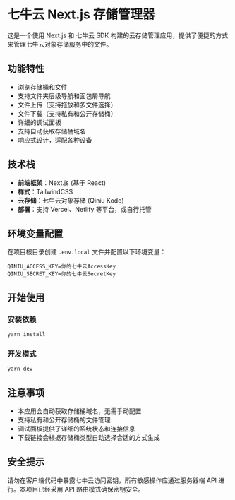 # 七牛云 Next.js 存储管理器

这是一个使用 Next.js 和 七牛云 SDK 构建的云存储管理应用，提供了便捷的方式来管理七牛云对象存储服务中的文件。

## 功能特性

- 浏览存储桶和文件
- 支持文件夹层级导航和面包屑导航
- 文件上传（支持拖放和多文件选择）
- 文件下载（支持私有和公开存储桶）
- 详细的调试面板
- 支持自动获取存储桶域名
- 响应式设计，适配各种设备

## 技术栈

- **前端框架**：Next.js (基于 React)
- **样式**：TailwindCSS
- **云存储**：七牛云对象存储 (Qiniu Kodo)
- **部署**：支持 Vercel、Netlify 等平台，或自行托管

## 环境变量配置

在项目根目录创建 `.env.local` 文件并配置以下环境变量：

```
QINIU_ACCESS_KEY=你的七牛云AccessKey
QINIU_SECRET_KEY=你的七牛云SecretKey
```

## 开始使用

### 安装依赖

```bash
yarn install
```

### 开发模式

```bash
yarn dev
```

## 注意事项

- 本应用会自动获取存储桶域名，无需手动配置
- 支持私有和公开存储桶的文件管理
- 调试面板提供了详细的系统状态和连接信息
- 下载链接会根据存储桶类型自动选择合适的方式生成

## 安全提示

请勿在客户端代码中暴露七牛云访问密钥，所有敏感操作应通过服务器端 API 进行。本项目已经采用 API 路由模式确保密钥安全。
